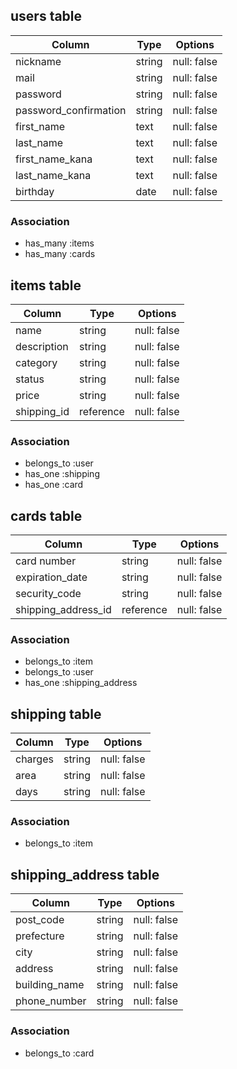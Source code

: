 ## users table

| Column               | Type                | Options                 |
|----------------------|---------------------|-------------------------|
| nickname             | string              | null: false             |
| mail                 | string              | null: false             |
| password             | string              | null: false             |
| password_confirmation| string              | null: false             |
| first_name           | text                | null: false             |
| last_name            | text                | null: false             |
| first_name_kana      | text                | null: false             |
| last_name_kana       | text                | null: false             |
| birthday             | date                | null: false             |


### Association

* has_many :items
* has_many :cards

## items table

| Column                              | Type       | Options           |
|-------------------------------------|------------|-------------------|
| name                                | string     | null: false       |
| description                         | string     | null: false       |
| category                            | string     | null: false       |
| status                              | string     | null: false       |
| price                               | string     | null: false       |
| shipping_id                         | reference  | null: false       |

### Association

- belongs_to :user
- has_one    :shipping
- has_one    :card

## cards table

| Column             | Type       | Options           |
|--------------------|------------|-------------------|
| card number        | string     | null: false       |
| expiration_date    | string     | null: false       |
| security_code      | string     | null: false       |
| shipping_address_id| reference  | null: false       |

### Association

- belongs_to :item
- belongs_to :user
- has_one    :shipping_address

## shipping table

| Column            | Type       | Options           |
|-------------------|------------|-------------------|
| charges           | string     | null: false       |
| area              | string     | null: false       |
| days              |  string    | null: false       |

### Association

- belongs_to :item

## shipping_address table

| Column            | Type       | Options           |
|-------------------|------------|-------------------|
| post_code         | string     | null: false       |
| prefecture        | string     | null: false       |
| city              | string     | null: false       |
| address           | string     | null: false       |
| building_name     | string     | null: false       |
| phone_number      | string     | null: false       |

### Association

- belongs_to :card
